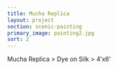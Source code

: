 ```yaml
---
title: Mucha Replica
layout: project
section: scenic-painting
primary_image: painting2.jpg
sort: 2
---
```


Mucha Replica > Dye on Silk > 4’x6’
